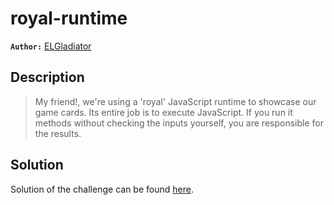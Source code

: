# royal-runtime

**`Author:`** [ELGladiator](https://github.com/ELHart05)

## Description

> My friend!, we're using a 'royal' JavaScript runtime to showcase our game cards. Its entire job is to execute JavaScript. If you run it methods without checking the inputs yourself, you are responsible for the results.



  





## Solution
Solution of the challenge can be found [here](solution/).
